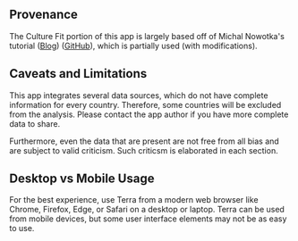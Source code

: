## Provenance

The Culture Fit portion of this app is largely based off of Michal Nowotka's tutorial ([Blog](https://blog.streamlit.io/how-to-make-a-culture-map/)) ([GitHub](https://github.com/streamlit/demo-culture-map)), which is partially used (with modifications).


## Caveats and Limitations

This app integrates several data sources, which do not have complete information for every country. Therefore, some countries will be excluded from the analysis. Please contact the app author if you have more complete data to share.

Furthermore, even the data that are present are not free from all bias and are subject to valid criticism. Such criticsm is elaborated in each section.


## Desktop vs Mobile Usage

For the best experience, use Terra from a modern web browser like Chrome, Firefox, Edge, or Safari on a desktop or laptop. Terra can be used from mobile devices, but some user interface elements may not be as easy to use.
